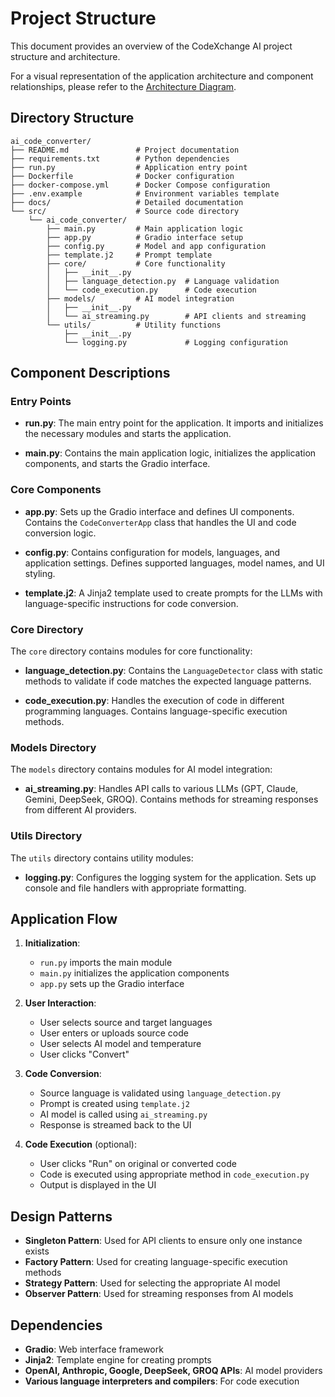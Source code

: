 # Project Structure

This document provides an overview of the CodeXchange AI project structure and architecture.

For a visual representation of the application architecture and component relationships, please refer to the [Architecture Diagram](./architecture_diagram.md).

## Directory Structure

```
ai_code_converter/
├── README.md               # Project documentation
├── requirements.txt        # Python dependencies
├── run.py                  # Application entry point
├── Dockerfile              # Docker configuration
├── docker-compose.yml      # Docker Compose configuration
├── .env.example            # Environment variables template
├── docs/                   # Detailed documentation
└── src/                    # Source code directory
    └── ai_code_converter/
        ├── main.py         # Main application logic
        ├── app.py          # Gradio interface setup
        ├── config.py       # Model and app configuration
        ├── template.j2     # Prompt template
        ├── core/           # Core functionality
        │   ├── __init__.py
        │   ├── language_detection.py  # Language validation
        │   └── code_execution.py      # Code execution
        ├── models/         # AI model integration
        │   ├── __init__.py
        │   └── ai_streaming.py        # API clients and streaming
        └── utils/          # Utility functions
            ├── __init__.py
            └── logging.py             # Logging configuration
```

## Component Descriptions

### Entry Points

- **run.py**: The main entry point for the application. It imports and initializes the necessary modules and starts the application.

- **main.py**: Contains the main application logic, initializes the application components, and starts the Gradio interface.

### Core Components

- **app.py**: Sets up the Gradio interface and defines UI components. Contains the `CodeConverterApp` class that handles the UI and code conversion logic.

- **config.py**: Contains configuration for models, languages, and application settings. Defines supported languages, model names, and UI styling.

- **template.j2**: A Jinja2 template used to create prompts for the LLMs with language-specific instructions for code conversion.

### Core Directory

The `core` directory contains modules for core functionality:

- **language_detection.py**: Contains the `LanguageDetector` class with static methods to validate if code matches the expected language patterns.

- **code_execution.py**: Handles the execution of code in different programming languages. Contains language-specific execution methods.

### Models Directory

The `models` directory contains modules for AI model integration:

- **ai_streaming.py**: Handles API calls to various LLMs (GPT, Claude, Gemini, DeepSeek, GROQ). Contains methods for streaming responses from different AI providers.

### Utils Directory

The `utils` directory contains utility modules:

- **logging.py**: Configures the logging system for the application. Sets up console and file handlers with appropriate formatting.

## Application Flow

1. **Initialization**:
   - `run.py` imports the main module
   - `main.py` initializes the application components
   - `app.py` sets up the Gradio interface

2. **User Interaction**:
   - User selects source and target languages
   - User enters or uploads source code
   - User selects AI model and temperature
   - User clicks "Convert"

3. **Code Conversion**:
   - Source language is validated using `language_detection.py`
   - Prompt is created using `template.j2`
   - AI model is called using `ai_streaming.py`
   - Response is streamed back to the UI

4. **Code Execution** (optional):
   - User clicks "Run" on original or converted code
   - Code is executed using appropriate method in `code_execution.py`
   - Output is displayed in the UI

## Design Patterns

- **Singleton Pattern**: Used for API clients to ensure only one instance exists
- **Factory Pattern**: Used for creating language-specific execution methods
- **Strategy Pattern**: Used for selecting the appropriate AI model
- **Observer Pattern**: Used for streaming responses from AI models

## Dependencies

- **Gradio**: Web interface framework
- **Jinja2**: Template engine for creating prompts
- **OpenAI, Anthropic, Google, DeepSeek, GROQ APIs**: AI model providers
- **Various language interpreters and compilers**: For code execution
